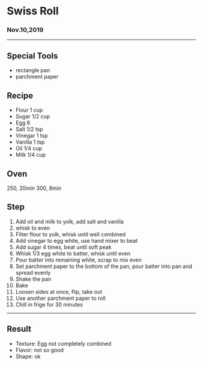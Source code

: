 # Swiss Roll

### Nov.10,2019

---
## Special Tools

- rectangle pan
- parchment paper

## Recipe

- Flour 1 cup
- Sugar 1/2 cup
- Egg 6
- Salt 1/2 tsp
- Vinegar 1 tsp
- Vanilla 1 tsp
- Oil 1/4 cup
- Milk 1/4 cup

## Oven
250, 20min
300, 8min 

## Step
1. Add oil and milk to yolk, add salt and vanilla
2. whisk to even
3. Filter flour to yolk, whisk until well combined
4. Add vinegar to egg white, use hand mixer to beat
5. Add sugar 4 times, beat until soft peak
6. Whisk 1/3 egg white to batter, whisk until even
7. Pour batter into remaining white, scrap to mix even
8. Set parchment paper to the bottom of the pan, pour batter into pan and spread evenly
9. Shake the pan
10. Bake
11. Loosen sides at once, flip, take out
12. Use another parchment paper to roll
13. Chill in frige for 30 minutes

---
## Result
- Texture: Egg not completely combined
- Flavor: not so good
- Shape: ok